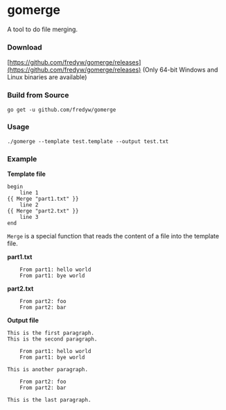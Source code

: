 # gomerge
A tool to do file merging.

### Download
[https://github.com/fredyw/gomerge/releases](https://github.com/fredyw/gomerge/releases)
(Only 64-bit Windows and Linux binaries are available)


### Build from Source
    go get -u github.com/fredyw/gomerge

### Usage
    ./gomerge --template test.template --output test.txt

### Example
**Template file**

    begin
        line 1
    {{ Merge "part1.txt" }}
        line 2
    {{ Merge "part2.txt" }}
        line 3
    end

`Merge` is a special function that reads the content of a file into the template file.

**part1.txt**

        From part1: hello world
        From part1: bye world

**part2.txt**

        From part2: foo
        From part2: bar

**Output file**

    This is the first paragraph.
    This is the second paragraph.

        From part1: hello world
        From part1: bye world

    This is another paragraph.

        From part2: foo
        From part2: bar

    This is the last paragraph.